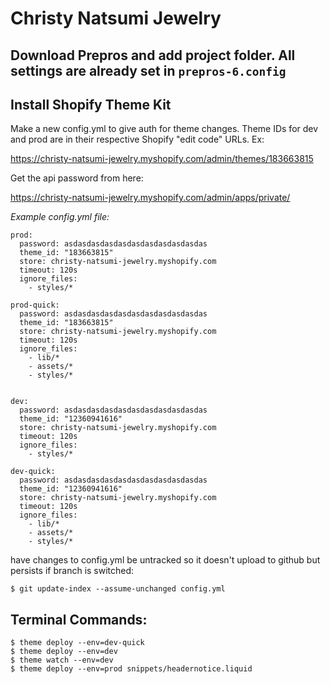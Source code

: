 # Christy Natsumi Jewelry


## Download Prepros and add project folder. All settings are already set in `prepros-6.config`


## Install Shopify Theme Kit

Make a new config.yml to give auth for theme changes. Theme IDs for dev and prod are in their respective Shopify "edit code" URLs. Ex:

https://christy-natsumi-jewelry.myshopify.com/admin/themes/183663815

Get the api password from here:

https://christy-natsumi-jewelry.myshopify.com/admin/apps/private/


_Example config.yml file:_


```
prod:
  password: asdasdasdasdasdasdasdasdasdasdas
  theme_id: "183663815"
  store: christy-natsumi-jewelry.myshopify.com
  timeout: 120s
  ignore_files:
    - styles/*

prod-quick:
  password: asdasdasdasdasdasdasdasdasdasdas
  theme_id: "183663815"
  store: christy-natsumi-jewelry.myshopify.com
  timeout: 120s
  ignore_files:
    - lib/*
    - assets/*
    - styles/*


dev:
  password: asdasdasdasdasdasdasdasdasdasdas
  theme_id: "12360941616"
  store: christy-natsumi-jewelry.myshopify.com
  timeout: 120s
  ignore_files:
    - styles/*

dev-quick:
  password: asdasdasdasdasdasdasdasdasdasdas
  theme_id: "12360941616"
  store: christy-natsumi-jewelry.myshopify.com
  timeout: 120s
  ignore_files:
    - lib/*
    - assets/*
    - styles/*
```

have changes to config.yml be untracked so it doesn't upload to github but persists if branch is switched:

`$ git update-index --assume-unchanged config.yml`




## Terminal Commands:

```
$ theme deploy --env=dev-quick
$ theme deploy --env=dev
$ theme watch --env=dev
$ theme deploy --env=prod snippets/headernotice.liquid
```
